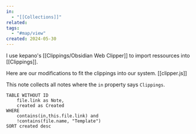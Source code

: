 ```yaml
---
in:
  - "[[Collections]]"
related:
tags:
  - "#map/view"
created: 2024-05-30
---
```


I use kepano's [[Clippings/Obsidian Web Clipper]] to import ressources into [[Clippings]]. 

Here are our modifications to fit the clippings into our system. [[clipper.js]]




This note collects all notes where the `in` property says `Clippings`.

```dataview
TABLE WITHOUT ID
	file.link as Note,
	created as Created
WHERE
	contains(in,this.file.link) and
	!contains(file.name, "Template")
SORT created desc
```
